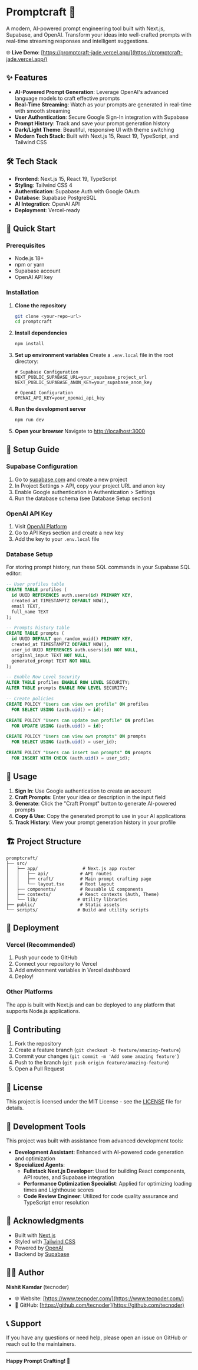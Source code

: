 # Promptcraft 🚀

A modern, AI-powered prompt engineering tool built with Next.js, Supabase, and OpenAI. Transform your ideas into well-crafted prompts with real-time streaming responses and intelligent suggestions.

🌐 **Live Demo**: [https://promptcraft-jade.vercel.app/](https://promptcraft-jade.vercel.app/)

## ✨ Features

- **AI-Powered Prompt Generation**: Leverage OpenAI's advanced language models to craft effective prompts
- **Real-Time Streaming**: Watch as your prompts are generated in real-time with smooth streaming
- **User Authentication**: Secure Google Sign-In integration with Supabase
- **Prompt History**: Track and save your prompt generation history
- **Dark/Light Theme**: Beautiful, responsive UI with theme switching
- **Modern Tech Stack**: Built with Next.js 15, React 19, TypeScript, and Tailwind CSS

## 🛠️ Tech Stack

- **Frontend**: Next.js 15, React 19, TypeScript
- **Styling**: Tailwind CSS 4
- **Authentication**: Supabase Auth with Google OAuth
- **Database**: Supabase PostgreSQL
- **AI Integration**: OpenAI API
- **Deployment**: Vercel-ready

## 🚀 Quick Start

### Prerequisites

- Node.js 18+ 
- npm or yarn
- Supabase account
- OpenAI API key

### Installation

1. **Clone the repository**
   ```bash
   git clone <your-repo-url>
   cd promptcraft
   ```

2. **Install dependencies**
   ```bash
   npm install
   ```

3. **Set up environment variables**
   Create a `.env.local` file in the root directory:
   ```env
   # Supabase Configuration
   NEXT_PUBLIC_SUPABASE_URL=your_supabase_project_url
   NEXT_PUBLIC_SUPABASE_ANON_KEY=your_supabase_anon_key
   
   # OpenAI Configuration
   OPENAI_API_KEY=your_openai_api_key
   ```

4. **Run the development server**
   ```bash
   npm run dev
   ```

5. **Open your browser**
   Navigate to [http://localhost:3000](http://localhost:3000)

## 🔧 Setup Guide

### Supabase Configuration

1. Go to [supabase.com](https://supabase.com) and create a new project
2. In Project Settings > API, copy your project URL and anon key
3. Enable Google authentication in Authentication > Settings
4. Run the database schema (see Database Setup section)

### OpenAI API Key

1. Visit [OpenAI Platform](https://platform.openai.com)
2. Go to API Keys section and create a new key
3. Add the key to your `.env.local` file

### Database Setup

For storing prompt history, run these SQL commands in your Supabase SQL editor:

```sql
-- User profiles table
CREATE TABLE profiles (
  id UUID REFERENCES auth.users(id) PRIMARY KEY,
  created_at TIMESTAMPTZ DEFAULT NOW(),
  email TEXT,
  full_name TEXT
);

-- Prompts history table
CREATE TABLE prompts (
  id UUID DEFAULT gen_random_uuid() PRIMARY KEY,
  created_at TIMESTAMPTZ DEFAULT NOW(),
  user_id UUID REFERENCES auth.users(id) NOT NULL,
  original_input TEXT NOT NULL,
  generated_prompt TEXT NOT NULL
);

-- Enable Row Level Security
ALTER TABLE profiles ENABLE ROW LEVEL SECURITY;
ALTER TABLE prompts ENABLE ROW LEVEL SECURITY;

-- Create policies
CREATE POLICY "Users can view own profile" ON profiles
  FOR SELECT USING (auth.uid() = id);

CREATE POLICY "Users can update own profile" ON profiles
  FOR UPDATE USING (auth.uid() = id);

CREATE POLICY "Users can view own prompts" ON prompts
  FOR SELECT USING (auth.uid() = user_id);

CREATE POLICY "Users can insert own prompts" ON prompts
  FOR INSERT WITH CHECK (auth.uid() = user_id);
```

## 📱 Usage

1. **Sign In**: Use Google authentication to create an account
2. **Craft Prompts**: Enter your idea or description in the input field
3. **Generate**: Click the "Craft Prompt" button to generate AI-powered prompts
4. **Copy & Use**: Copy the generated prompt to use in your AI applications
5. **Track History**: View your prompt generation history in your profile

## 🏗️ Project Structure

```
promptcraft/
├── src/
│   ├── app/                 # Next.js app router
│   │   ├── api/            # API routes
│   │   ├── craft/          # Main prompt crafting page
│   │   └── layout.tsx      # Root layout
│   ├── components/         # Reusable UI components
│   ├── contexts/           # React contexts (Auth, Theme)
│   └── lib/               # Utility libraries
├── public/                 # Static assets
└── scripts/               # Build and utility scripts
```

## 🚀 Deployment

### Vercel (Recommended)

1. Push your code to GitHub
2. Connect your repository to Vercel
3. Add environment variables in Vercel dashboard
4. Deploy!

### Other Platforms

The app is built with Next.js and can be deployed to any platform that supports Node.js applications.

## 🤝 Contributing

1. Fork the repository
2. Create a feature branch (`git checkout -b feature/amazing-feature`)
3. Commit your changes (`git commit -m 'Add some amazing feature'`)
4. Push to the branch (`git push origin feature/amazing-feature`)
5. Open a Pull Request

## 📄 License

This project is licensed under the MIT License - see the [LICENSE](LICENSE) file for details.

## 🤖 Development Tools

This project was built with assistance from advanced development tools:

- **Development Assistant**: Enhanced with AI-powered code generation and optimization
- **Specialized Agents**: 
  - **Fullstack Next.js Developer**: Used for building React components, API routes, and Supabase integration
  - **Performance Optimization Specialist**: Applied for optimizing loading times and Lighthouse scores
  - **Code Review Engineer**: Utilized for code quality assurance and TypeScript error resolution

## 🙏 Acknowledgments

- Built with [Next.js](https://nextjs.org/)
- Styled with [Tailwind CSS](https://tailwindcss.com/)
- Powered by [OpenAI](https://openai.com/)
- Backend by [Supabase](https://supabase.com/)

## 👨‍💻 Author

**Nishit Kamdar** (tecnoder)
- 🌐 Website: [https://www.tecnoder.com/](https://www.tecnoder.com/)
- 🐙 GitHub: [https://github.com/tecnoder](https://github.com/tecnoder)

## 📞 Support

If you have any questions or need help, please open an issue on GitHub or reach out to the maintainers.

---

**Happy Prompt Crafting! 🎯**